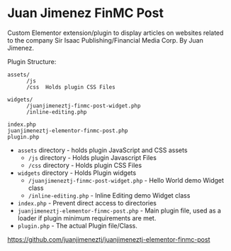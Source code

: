 # Juan Jimenez FinMC Post

Custom Elementor extension/plugin to display articles on websites related to the company Sir Isaac Publishing/Financial Media Corp. By Juan Jimenez.

Plugin Structure: 
```
assets/
      /js   
      /css  Holds plugin CSS Files
      
widgets/
      /juanjimeneztj-finmc-post-widget.php
      /inline-editing.php
      
index.php
juanjimeneztj-elementor-finmc-post.php
plugin.php
```


* `assets` directory - holds plugin JavaScript and CSS assets
  * `/js` directory - Holds plugin Javascript Files
  * `/css` directory - Holds plugin CSS Files
* `widgets` directory - Holds Plugin widgets
  * `/juanjimeneztj-finmc-post-widget.php` - Hello World demo Widget class
  * `/inline-editing.php` - Inline Editing demo Widget class
* `index.php`	- Prevent direct access to directories
* `juanjimeneztj-elementor-finmc-post.php`	- Main plugin file, used as a loader if plugin minimum requirements are met.
* `plugin.php` - The actual Plugin file/Class.


https://github.com/juanjimeneztj/juanjimeneztj-elementor-finmc-post